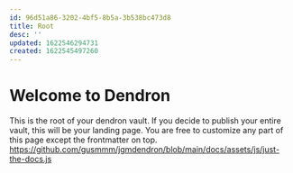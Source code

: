 ```yaml
---
id: 96d51a86-3202-4bf5-8b5a-3b538bc473d8
title: Root
desc: ''
updated: 1622546294731
created: 1622545497260
---
```

# Welcome to Dendron

This is the root of your dendron vault. If you decide to publish your entire vault, this will be your landing page. You are free to customize any part of this page except the frontmatter on top. 
https://github.com/gusmmm/jgmdendron/blob/main/docs/assets/js/just-the-docs.js
